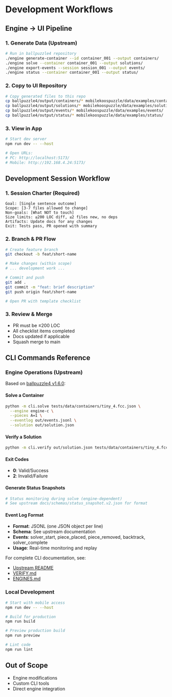 # Development Workflows

## Engine → UI Pipeline

### 1. Generate Data (Upstream)
```bash
# Run in ballpuzzle4 repository
./engine generate-container --id container_001 --output containers/
./engine solve --container container_001 --output solutions/
./engine export-events --session session_001 --output events/
./engine status --container container_001 --output status/
```

### 2. Copy to UI Repository
```bash
# Copy generated files to this repo
cp ballpuzzle4/output/containers/* mobilekoospuzzle/data/examples/containers/
cp ballpuzzle4/output/solutions/* mobilekoospuzzle/data/examples/solutions/
cp ballpuzzle4/output/events/* mobilekoospuzzle/data/examples/events/
cp ballpuzzle4/output/status/* mobilekoospuzzle/data/examples/status/
```

### 3. View in App
```bash
# Start dev server
npm run dev -- --host

# Open URLs:
# PC: http://localhost:5173/
# Mobile: http://192.168.4.24:5173/
```

## Development Session Workflow

### 1. Session Charter (Required)
```
Goal: [Single sentence outcome]
Scope: [3-7 files allowed to change]
Non-goals: [What NOT to touch]
Size limits: ≤200 LOC diff, ≤2 files new, no deps
Artifacts: Update docs for any changes
Exit: Tests pass, PR opened with summary
```

### 2. Branch & PR Flow
```bash
# Create feature branch
git checkout -b feat/short-name

# Make changes (within scope)
# ... development work ...

# Commit and push
git add .
git commit -m "feat: brief description"
git push origin feat/short-name

# Open PR with template checklist
```

### 3. Review & Merge
- PR must be ≤200 LOC
- All checklist items completed
- Docs updated if applicable
- Squash merge to main

## CLI Commands Reference

### Engine Operations (Upstream)
Based on [ballpuzzle4 v1.6.0](https://github.com/ABakker30/ballpuzzle4/tree/v1.6.0):

#### Solve a Container
```bash
python -m cli.solve tests/data/containers/tiny_4.fcc.json \
  --engine engine-c \
  --pieces A=1 \
  --eventlog out/events.jsonl \
  --solution out/solution.json
```

#### Verify a Solution  
```bash
python -m cli.verify out/solution.json tests/data/containers/tiny_4.fcc.json
```

#### Exit Codes
- **0**: Valid/Success
- **2**: Invalid/Failure

#### Generate Status Snapshots
```bash
# Status monitoring during solve (engine-dependent)
# See upstream docs/schemas/status_snapshot.v2.json for format
```

#### Event Log Format
- **Format**: JSONL (one JSON object per line)
- **Schema**: See upstream documentation
- **Events**: solver_start, piece_placed, piece_removed, backtrack, solver_complete
- **Usage**: Real-time monitoring and replay

For complete CLI documentation, see:
- [Upstream README](https://github.com/ABakker30/ballpuzzle4/blob/v1.6.0/README.md)
- [VERIFY.md](https://github.com/ABakker30/ballpuzzle4/blob/v1.6.0/docs/VERIFY.md)
- [ENGINES.md](https://github.com/ABakker30/ballpuzzle4/blob/v1.6.0/docs/ENGINES.md)

### Local Development
```bash
# Start with mobile access
npm run dev -- --host

# Build for production
npm run build

# Preview production build
npm run preview

# Lint code
npm run lint
```

## Out of Scope
- Engine modifications
- Custom CLI tools
- Direct engine integration
